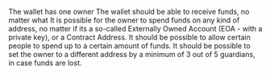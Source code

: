 The wallet has one owner
The wallet should be able to receive funds, no matter what
It is possible for the owner to spend funds on any kind of address, no matter if its a so-called Externally Owned Account (EOA - with a private key), or a Contract Address.
It should be possible to allow certain people to spend up to a certain amount of funds.
It should be possible to set the owner to a different address by a minimum of 3 out of 5 guardians, in case funds are lost.
